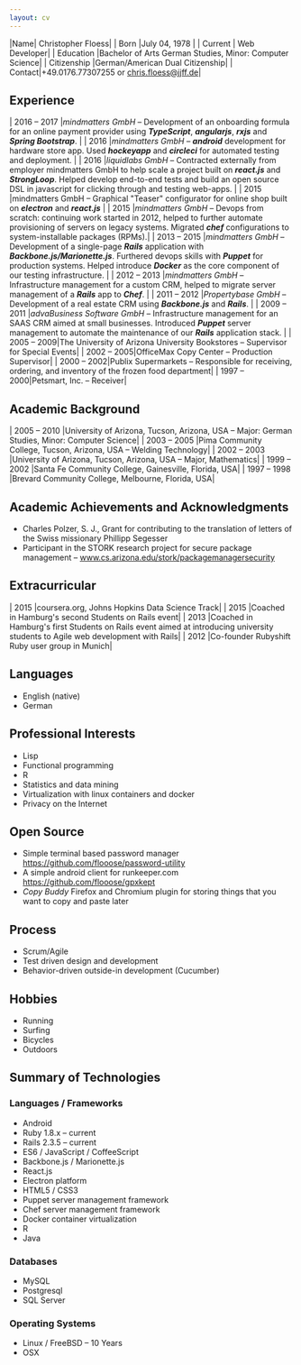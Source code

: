 ```yaml
---
layout: cv
---
```


|Name| Christopher Floess|
| Born |July 04, 1978   |
| Current | Web Developer|
| Education	|Bachelor of Arts German Studies, Minor: Computer Science|
| Citizenship |German/American Dual Citizenship|
| Contact|+49.0176.77307255 or chris.floess@jjff.de|

## Experience

| 2016 &ndash; 2017 |_mindmatters GmbH_ &ndash; Development of an onboarding formula for an online payment provider using _**TypeScript**_, _**angularjs**_, _**rxjs**_ and _**Spring Bootstrap**_. |
| 2016 |_mindmatters GmbH_ &ndash; _**android**_ development for hardware store app. Used _**hockeyapp**_ and _**circleci**_ for automated testing and deployment. |
| 2016 |_liquidlabs GmbH_ &ndash; Contracted externally from employer mindmatters GmbH to help scale a project built on _**react.js**_ and  _**StrongLoop**_. Helped develop end-to-end tests and build an open source DSL in javascript for clicking through and testing web-apps.  |
| 2015 |mindmatters GmbH – Graphical "Teaser" configurator for online shop built on _**electron**_ and _**react.js**_ |
| 2015 |_mindmatters GmbH_ &ndash; Devops from scratch: continuing work started in 2012, helped to further automate provisioning of servers on legacy systems. Migrated _**chef**_ configurations to system-installable packages (RPMs).|
| 2013 &ndash; 2015 |_mindmatters GmbH_ &ndash; Development of a single-page _**Rails**_ application with _**Backbone.js/Marionette.js**_. Furthered devops skills with _**Puppet**_ for production systems. Helped introduce _**Docker**_ as the core component of our testing infrastructure.  |
| 2012 &ndash; 2013 |_mindmatters GmbH_ &ndash; Infrastructure management for a custom CRM, helped to migrate server management of a _**Rails**_ app to _**Chef**_. |
| 2011 &ndash; 2012 |_Propertybase GmbH_ &ndash; Development of a real estate CRM using _**Backbone.js**_ and _**Rails**_. |
| 2009 &ndash; 2011 |_advaBusiness Software GmbH_ &ndash; Infrastructure management for an SAAS CRM aimed at small businesses. Introduced _**Puppet**_ server management to automate the maintenance of our _**Rails**_ application stack.   |
| 2005 &ndash; 2009|The University of Arizona University Bookstores &ndash; Supervisor for Special Events|
| 2002 &ndash; 2005|OfficeMax Copy Center &ndash; Production Supervisor|
| 2000 &ndash; 2002|Publix Supermarkets &ndash; Responsible for receiving, ordering, and inventory of the frozen food department|
| 1997 &ndash; 2000|Petsmart, Inc. &ndash; Receiver|

## Academic Background

| 2005 &ndash; 2010 |University of Arizona, Tucson, Arizona, USA – Major: German Studies, Minor: Computer Science|
| 2003 &ndash; 2005 |Pima Community College, Tucson, Arizona, USA – Welding Technology|
| 2002 &ndash; 2003 |University of Arizona, Tucson, Arizona, USA – Major, Mathematics|
| 1999 &ndash; 2002 |Santa Fe Community College, Gainesville, Florida, USA|
| 1997 &ndash; 1998 |Brevard Community College, Melbourne, Florida, USA|

## Academic Achievements and Acknowledgments

- Charles Polzer, S. J., Grant for contributing to the translation of letters of the Swiss missionary Phillipp Segesser
- Participant in the STORK research project for secure package management – www.cs.arizona.edu/stork/packagemanagersecurity

## Extracurricular

| 2015 |coursera.org, Johns Hopkins Data Science Track|
| 2015 |Coached in Hamburg's second Students on Rails event|
| 2013 |Coached in Hamburg's first Students on Rails event aimed at introducing university students to Agile web development with Rails|
| 2012 |Co-founder Rubyshift Ruby user group in Munich|

## Languages

- English (native)
- German

## Professional Interests

- Lisp
- Functional programming
- R
- Statistics and data mining
- Virtualization with linux containers and docker
- Privacy on the Internet

## Open Source

- Simple terminal based password manager https://github.com/flooose/password-utility
- A simple android client for runkeeper.com https://github.com/flooose/gpxkept
- _Copy Buddy_ Firefox and Chromium plugin for storing things that you want to copy and paste later

## Process

- Scrum/Agile
- Test driven design and development
- Behavior-driven outside-in development (Cucumber)

## Hobbies

- Running
- Surfing
- Bicycles
- Outdoors

## Summary of Technologies

### Languages / Frameworks
- Android
- Ruby 1.8.x – current
- Rails 2.3.5 – current
- ES6 / JavaScript / CoffeeScript
- Backbone.js / Marionette.js
- React.js
- Electron platform
- HTML5 / CSS3
- Puppet server management framework
- Chef  server management framework
- Docker container virtualization
- R
- Java

### Databases
- MySQL
- Postgresql
- SQL Server

### Operating Systems
- Linux / FreeBSD – 10 Years
- OSX
